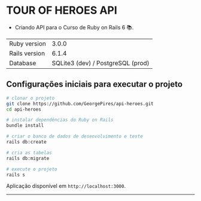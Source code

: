 # TOUR OF HEROES API

- Criando API para o Curso de Ruby on Rails 6 📚.

<table>
  <tr>
    <td>Ruby version</td>
    <td>
      3.0.0
    </td>
  </tr>
  <tr>
    <td>Rails version</td>
    <td>
      6.1.4
    </td>
  </tr>
  <tr>
    <td>Database</td>
    <td>
      SQLite3 (dev) / PostgreSQL (prod)
    </td>
  </tr>
</table>

## Configurações iniciais para executar o projeto

```bash
# clonar o projeto
git clone https://github.com/GeorgePires/api-heroes.git
cd api-heroes

# instalar dependências do Ruby on Rails
bundle install

# criar o banco de dados de desenvolvimento e teste
rails db:create

# cria as tabelas
rails db:migrate

# execute o projeto
rails s
```

Aplicação disponível em  `http://localhost:3000`.

---